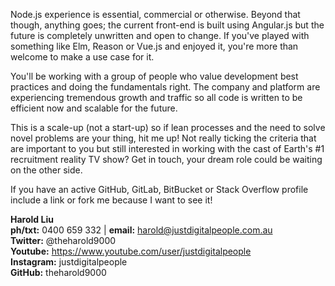 Node.js experience is essential, commercial or otherwise. Beyond that though, anything goes; the current front-end is built using Angular.js but the future is completely unwritten and open to change. If you've played with something like Elm, Reason or Vue.js and enjoyed it, you're more than welcome to make a use case for it.

You'll be working with a group of people who value development best practices and doing the fundamentals right. The company and platform are experiencing tremendous growth and traffic so all code is written to be efficient now and scalable for the future.

This is a scale-up (not a start-up) so if lean processes and the need to solve novel problems are your thing, hit me up! Not really ticking the criteria that are important to you but still interested in working with the cast of Earth's #1 recruitment reality TV show? Get in touch, your dream role could be waiting on the other side.

If you have an active GitHub, GitLab, BitBucket or Stack Overflow profile include a link or fork me because I want to see it!

**Harold Liu**</br>
**ph/txt:** 0400 659 332 | **email:** harold@justdigitalpeople.com.au</br>
**Twitter:** @theharold9000</br>
**Youtube:** https://www.youtube.com/user/justdigitalpeople</br>
**Instagram:** justdigitalpeople</br>
**GitHub:** theharold9000</br>